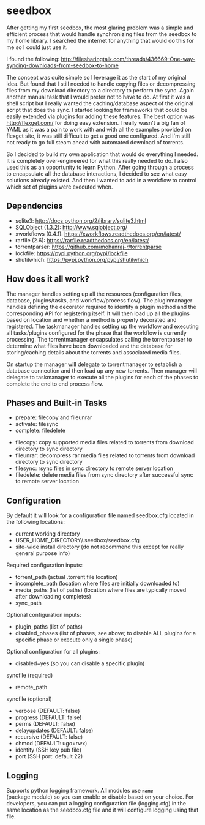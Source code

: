 seedbox
=======
After getting my first seedbox, the most glaring problem was a simple and efficient process that would handle
synchronizing files from the seedbox to my home library. I searched the internet for anything that would do
this for me so I could just use it. 

I found the following:
http://filesharingtalk.com/threads/436669-One-way-syncing-downloads-from-seedbox-to-home

The concept was quite simple so I leverage it as the start of my original idea. But found that I still needed
to handle copying files or decompressing files from my download directory to a directory to perform the sync.
Again another manual task that I would prefer not to have to do. At first it was a shell script but I really
wanted the caching/database aspect of the original script that does the sync. I started looking for frameworks
that could be easily extended via plugins for adding these features. The best option was http://flexget.com/ 
for doing easy extension. I really wasn't a big fan of YAML as it was a pain to work with and with all the
examples provided on flexget site, it was still difficult to get a good one configured. And I'm still not
ready to go full steam ahead with automated download of torrents. 

So I decided to build my own application that would do everything I needed. It is completely over-engineered
for what this really needed to do. I also used this as an opportunity to learn Python. After going through
a process to encapsulate all the database interactions, I decided to see what easy solutions already existed.
And then I wanted to add in a workflow to control which set of plugins were executed when.

Dependencies
-------------
* sqlite3: http://docs.python.org/2/library/sqlite3.html
* SQLObject (1.3.2): http://www.sqlobject.org/
* xworkflows (0.4.1): https://xworkflows.readthedocs.org/en/latest/
* rarfile (2.6): https://rarfile.readthedocs.org/en/latest/
* torrentparser: https://github.com/mohanraj-r/torrentparse
* lockfile: https://pypi.python.org/pypi/lockfile
* shutilwhich: https://pypi.python.org/pypi/shutilwhich
 
How does it all work?
---------------------
The manager handles setting up all the resources (configuration files, database, plugins/tasks, and workflow/process flow).
The pluginmanager handles defining the decorator required to identify a plugin method and the corresponding API for
registering itself. It will then load up all the plugins based on location and whether a method is properly decorated
and registered. The taskmanager handles setting up the workflow and executing all tasks/plugins configured for the phase
that the workflow is currently processing. The torrentmanager encapsulates calling the torrentparser to determine
what files have been downloaded and the database for storing/caching details about the torrents and associated media files.
   
On startup the manager will delegate to torrentmanager to establish a database connection and then load up any new
torrents. Then manager will delegate to taskmanager to execute all the plugins for each of the phases to complete the
end to end process flow.
  
Phases and Built-in Tasks
-------------------------- 
* prepare: filecopy and fileunrar
* activate: filesync
* complete: filedelete

- filecopy: copy supported media files related to torrents from download directory to sync directory
- fileunrar: decompress rar media files related to torrents from download directory to sync directory
- filesync: rsync files in sync directory to remote server location
- filedelete: delete media files from sync directory after successful sync to remote server location

Configuration
--------------
By default it will look for a configuration file named seedbox.cfg located in the following locations:
* current working directory
* USER_HOME_DIRECTORY/.seedbox/seedbox.cfg
* site-wide install directory (do not recommend this except for really general purpose info)

Required configuration inputs:
* torrent_path (actual .torrent file location)
* incomplete_path (location where files are initially downloaded to)
* media_paths (list of paths) (location where files are typically moved after downloading completes)
* sync_path

Optional configuration inputs:
* plugin_paths (list of paths)
* disabled_phases (list of phases, see above; to disable ALL plugins for a specific phase or execute only a single phase)

Optional configuration for all plugins:
* disabled=yes  (so you can disable a specific plugin)

syncfile (required)
* remote_path

syncfile (optional)
* verbose (DEFAULT: false)
* progress (DEFAULT: false)
* perms (DEFAULT: false)
* delayupdates (DEFAULT: false)
* recursive (DEFAULT: false)
* chmod (DEFAULT: ugo+rwx)
* identity (SSH key pub file)
* port (SSH port: default 22)

Logging
--------
Supports python logging framework. All modules use <code>__name__</code> (package.module) so you can enable or disable based on your choice.
For developers, you can put a logging configuration file (logging.cfg) in the same location as the seedbox.cfg file and it will
configure logging using that file.



